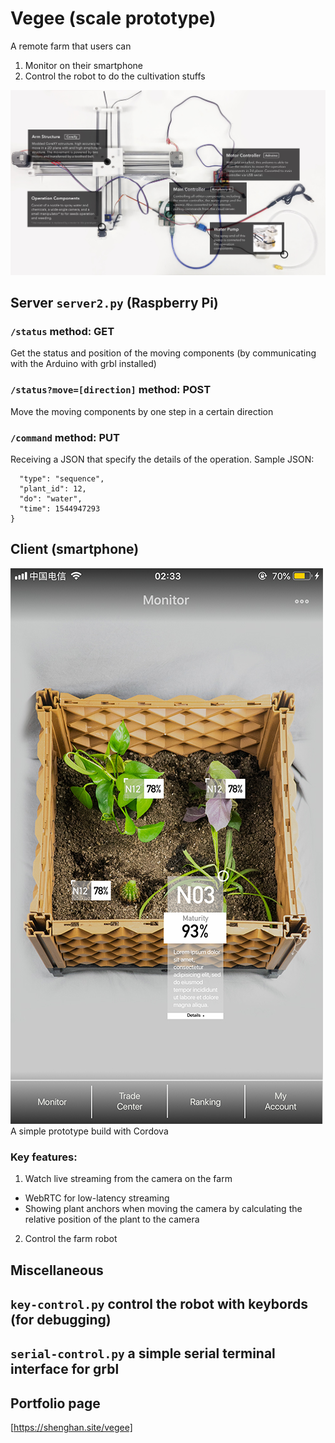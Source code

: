 # Vegee (scale prototype)
A remote farm that users can
1. Monitor on their smartphone
2. Control the robot to do the cultivation stuffs

![Scale Prototype](./README-resources/prototype.jpg)

## Server `server2.py`  (Raspberry Pi)
### `/status` method: GET
Get the status and position of the moving components (by communicating with the Arduino with grbl installed)
### `/status?move=[direction]` method: POST
Move the moving components by one step in a certain direction
### `/command` method: PUT
Receiving a JSON that specify the details of the operation.
Sample JSON:
```{
  "type": "sequence",
  "plant_id": 12,
  "do": "water",
  "time": 1544947293
}
```

## Client (smartphone)
![client](./README-resources/client.jpg)
A simple prototype build with Cordova
### Key features:
1. Watch live streaming from the camera on the farm
 * WebRTC for low-latency streaming
 * Showing plant anchors when moving the camera by calculating the relative position of the plant to the camera
2. Control the farm robot


## Miscellaneous
## `key-control.py` control the robot with keybords (for debugging)
## `serial-control.py` a simple serial terminal interface for grbl

## Portfolio page
[https://shenghan.site/vegee]

